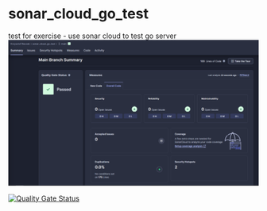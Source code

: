 # sonar_cloud_go_test
test for exercise - use sonar cloud to test go server
![img.png](img.png)


[![Quality Gate Status](https://sonarcloud.io/api/project_badges/measure?project=rikard789_sonar_cloud_go_test&metric=alert_status)](https://sonarcloud.io/summary/new_code?id=rikard789_sonar_cloud_go_test)
